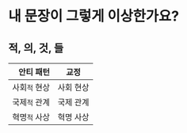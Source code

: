 # 내 문장이 그렇게 이상한가요?

## 적, 의, 것, 들

| 안티 패턴     | 교정      |
| ---:          | ---       |
| 사회`적` 현상 | 사회 현상 |
| 국제`적` 관계 | 국제 관계 |
| 혁명`적` 사상 | 혁명 사상 |
